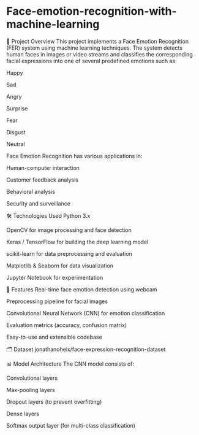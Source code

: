 # Face-emotion-recognition-with-machine-learning
📌 Project Overview
This project implements a Face Emotion Recognition (FER) system using machine learning techniques. The system detects human faces in images or video streams and classifies the corresponding facial expressions into one of several predefined emotions such as:

Happy

Sad

Angry

Surprise

Fear

Disgust

Neutral

Face Emotion Recognition has various applications in:

Human-computer interaction

Customer feedback analysis

Behavioral analysis

Security and surveillance

🛠️ Technologies Used
Python 3.x

OpenCV for image processing and face detection

Keras / TensorFlow for building the deep learning model

scikit-learn for data preprocessing and evaluation

Matplotlib & Seaborn for data visualization

Jupyter Notebook for experimentation

🚀 Features
Real-time face emotion detection using webcam

Preprocessing pipeline for facial images

Convolutional Neural Network (CNN) for emotion classification

Evaluation metrics (accuracy, confusion matrix)

Easy-to-use and extensible codebase

🗂️ Dataset
jonathanoheix/face-expression-recognition-dataset


📊 Model Architecture
The CNN model consists of:

Convolutional layers

Max-pooling layers

Dropout layers (to prevent overfitting)

Dense layers

Softmax output layer (for multi-class classification)

